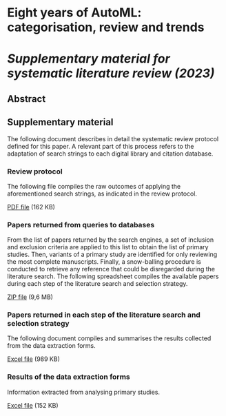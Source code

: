 # Eight years of AutoML: categorisation, review and trends
# _Supplementary material for systematic literature review (2023)_

## Abstract

## Supplementary material

The following document describes in detail the systematic review protocol defined for this paper. A relevant part of this process refers to the adaptation of search strings to each digital library and citation database.

### Review protocol

The following file compiles the raw outcomes of applying the aforementioned search strings, as indicated in the review protocol.

[PDF file](https://github.com/jrromero/automl2022/blob/main/AutoML_data_extraction_results.xlsx) (162 KB)

### Papers returned from queries to databases

From the list of papers returned by the search engines, a set of inclusion and exclusion criteria are applied to this list to obtain the list of primary studies. Then, variants of a primary study are identified for only reviewing the most complete manuscripts. Finally, a snow-balling procedure is conducted to retrieve any reference that could be disregarded during the literature search. The following spreadsheet compiles the available papers during each step of the literature search and selection strategy.

[ZIP file](https://github.com/jrromero/automl2022/blob/main/AutoML_rawResults.zip) (9,6 MB)

### Papers returned in each step of the literature search and selection strategy

The following document compiles and summarises the results collected from the data extraction forms.

[Excel file](https://github.com/jrromero/automl2022/blob/main/AutoML_review-protocol.pdf) (989 KB)

### Results of the data extraction forms

Information extracted from analysing primary studies.

[Excel file](https://github.com/jrromero/automl2022/blob/main/AutoML_search_selection_process.xlsx) (152 KB)
